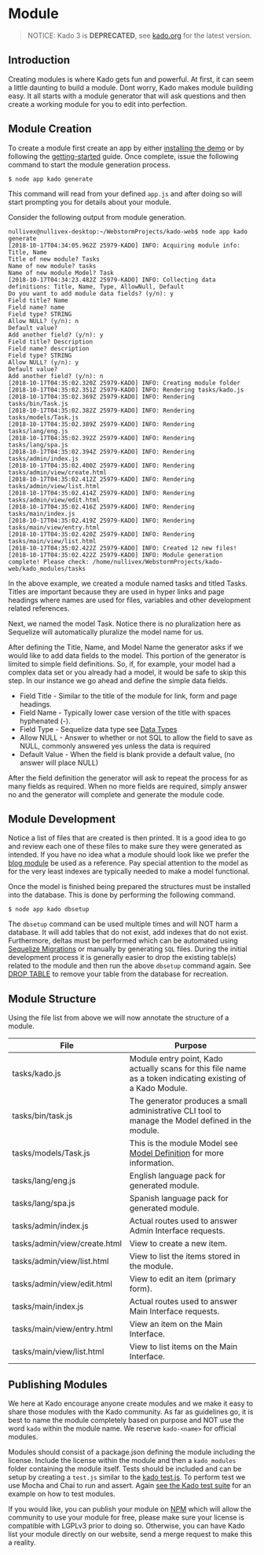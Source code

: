 # Module
> NOTICE: Kado 3 is **DEPRECATED**, see [kado.org](https://kado.org) for the latest version.

## Introduction

Creating modules is where Kado gets fun and powerful. At first, it can seem a
little daunting to build a module. Dont worry, Kado makes module building easy.
It all starts with a module generator that will ask questions and then create a
working module for you to edit into perfection.

## Module Creation

To create a module first create an app by either
[installing the demo](./InstallTheDemo.md) or by following the
[getting-started](./GettingStarted.md) guide. Once complete, issue the following
command to start the module generation process.

```
$ node app kado generate
```

This command will read from your defined `app.js` and after doing so will start
prompting you for details about your module.

Consider the following output from module generation.

```
nullivex@nullivex-desktop:~/WebstormProjects/kado-web$ node app kado generate
[2018-10-17T04:34:05.962Z 25979-KADO] INFO: Acquiring module info: Title, Name
Title of new module? Tasks
Name of new module? tasks
Name of new module Model? Task
[2018-10-17T04:34:23.482Z 25979-KADO] INFO: Collecting data definitions: Title, Name, Type, AllowNull, Default
Do you want to add module data fields? (y/n): y
Field title? Name
Field name? name
Field type? STRING
Allow NULL? (y/n): n
Default value? 
Add another field? (y/n): y
Field title? Description
Field name? description
Field type? STRING
Allow NULL? (y/n): y
Default value? 
Add another field? (y/n): n
[2018-10-17T04:35:02.320Z 25979-KADO] INFO: Creating module folder
[2018-10-17T04:35:02.351Z 25979-KADO] INFO: Rendering tasks/kado.js
[2018-10-17T04:35:02.369Z 25979-KADO] INFO: Rendering tasks/bin/Task.js
[2018-10-17T04:35:02.382Z 25979-KADO] INFO: Rendering tasks/models/Task.js
[2018-10-17T04:35:02.389Z 25979-KADO] INFO: Rendering tasks/lang/eng.js
[2018-10-17T04:35:02.392Z 25979-KADO] INFO: Rendering tasks/lang/spa.js
[2018-10-17T04:35:02.394Z 25979-KADO] INFO: Rendering tasks/admin/index.js
[2018-10-17T04:35:02.400Z 25979-KADO] INFO: Rendering tasks/admin/view/create.html
[2018-10-17T04:35:02.412Z 25979-KADO] INFO: Rendering tasks/admin/view/list.html
[2018-10-17T04:35:02.414Z 25979-KADO] INFO: Rendering tasks/admin/view/edit.html
[2018-10-17T04:35:02.416Z 25979-KADO] INFO: Rendering tasks/main/index.js
[2018-10-17T04:35:02.419Z 25979-KADO] INFO: Rendering tasks/main/view/entry.html
[2018-10-17T04:35:02.420Z 25979-KADO] INFO: Rendering tasks/main/view/list.html
[2018-10-17T04:35:02.422Z 25979-KADO] INFO: Created 12 new files!
[2018-10-17T04:35:02.422Z 25979-KADO] INFO: Module generation complete! Please check: /home/nullivex/WebstormProjects/kado-web/kado_modules/tasks
```

In the above example, we created a module named tasks and titled Tasks. Titles
are important because they are used in hyper links and page headings where names are used for files, variables and other development related references.

Next, we named the model Task. Notice there is no pluralization here as
Sequelize will automatically pluralize the model name for us.

After defining the Title, Name, and Model Name the generator asks if we would
like to add data fields to the model. This portion of the generator is limited
to simple field definitions. So, if, for example, your model had a complex data
set or you already had a model, it would be safe to skip this step. In our
instance we go ahead and define the simple data fields.

* Field Title - Similar to the title of the module for link, form and page
headings.
* Field Name - Typically lower case version of the title with spaces
hyphenated (-).
* Field Type - Sequelize data type see
[Data Types](http://docs.sequelizejs.com/variable/index.html#static-variable-DataTypes)
* Allow NULL - Answer to whether or not SQL to allow the field to save as NULL,
commonly answered yes unless the data is required
* Default Value - When the field is blank provide a default value, (no answer
will place NULL)

After the field definition the generator will ask to repeat the process for as
many fields as required. When no more fields are required, simply answer no and
the generator will complete and generate the module code.

## Module Development

Notice a list of files that are created is then printed. It is a good idea to
go and review each one of these files to make sure they were generated as
intended. If you have no idea what a module should look like we prefer the
[blog module](https://git.nullivex.com/kado/kado/tree/3.x/kado_modules/blog) be
used as a reference. Pay special attention to the model as for the very least
indexes are typically needed to make a model functional.

Once the model is finished being prepared the structures must be installed into
the database. This is done by performing the following command.

```
$ node app kado dbsetup
```

The `dbsetup` command can be used multiple times and will NOT harm a database.
It will add tables that do not exist, add indexes that do not exist.
Furthermore, deltas must be performed which can be automated using
[Sequelize Migrations](http://docs.sequelizejs.com/manual/tutorial/migrations.html)
or manually by generating `SQL` files. During the initial development process
it is generally easier to drop the existing table(s) related to the module and
then run the above `dbsetup` command again. See
[DROP TABLE](https://www.w3schools.com/sql/sql_drop_table.asp) to remove your
table from the database for recreation.

## Module Structure

Using the file list from above we will now annotate the structure of a module.

| File | Purpose |
| ---- | ------- |
| tasks/kado.js | Module entry point, Kado actually scans for this file name as a token indicating existing of a Kado Module. |
| tasks/bin/task.js | The generator produces a small administrative CLI tool to manage the Model defined in the module. |
| tasks/models/Task.js | This is the module Model see [Model Definition](http://docs.sequelizejs.com/manual/tutorial/models-definition.html) for more information. |
| tasks/lang/eng.js | English language pack for generated module. |
| tasks/lang/spa.js | Spanish language pack for generated module. |
| tasks/admin/index.js | Actual routes used to answer Admin Interface requests. |
| tasks/admin/view/create.html | View to create a new item. |
| tasks/admin/view/list.html | View to list the items stored in the module. |
| tasks/admin/view/edit.html | View to edit an item (primary form). |
| tasks/main/index.js | Actual routes used to answer Main Interface requests. |
| tasks/main/view/entry.html | View an item on the Main Interface. |
| tasks/main/view/list.html | View to list items on the Main Interface. |

## Publishing Modules

We here at Kado encourage anyone create modules and we make it easy to share
those modules with the Kado community. As far as guidelines go, it is best to
name the module completely based on purpose and NOT use the word `kado` within
the module name. We reserve `kado-<name>` for official modules.

Modules should consist of a package.json defining the module including the
license. Include the license within the module and then a `kado_modules` folder
containing the module itself. Tests should be included and can be setup by
creating a `test.js` similar to the
[kado test.js](https://git.nullivex.com/kado/kado/blob/3.x/test.js). To perform
test we use Mocha and Chai to run and assert. Again
[see the Kado test suite](https://git.nullivex.com/kado/kado/tree/3.x/test) for
an example on how to test modules.

If you would like, you can publish your module on [NPM](https://npmjs.com)
which will allow the community to use your module for free, please make sure
your license is compatible with LGPLv3 prior to doing so. Otherwise, you can
have Kado list your module directly on our website, send a merge request to
make this a reality.
